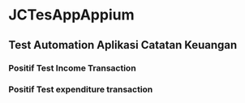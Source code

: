 # JCTesAppAppium
## Test Automation Aplikasi Catatan Keuangan
### Positif Test Income Transaction
### Positif Test expenditure transaction
